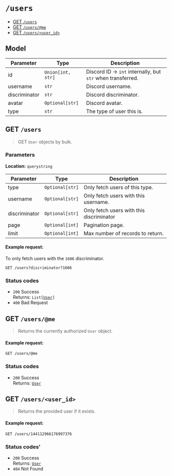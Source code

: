 # ``/users``

- [GET ``/users``](#get-users)
- [GET ``/users/@me``](#get-users-me)
- [GET ``/users/<user_id>``](#get-users-user_id)

## Model
Parameter       | Type                  | Description
--------------- | --------------------- | -----------
id              |   ``Union[int, str]`` | Discord ID -> `int` internally, but `str` when transferred.
username        |   ``str``             | Discord username.
discriminator   |   ``str``             | Discord discriminator.
avatar          |   ``Optional[str]``   | Discord avatar.
type            |   ``str``             | The type of user this is.


## GET ``/users``
> GET `User` objects by bulk.

### Parameters

**Location:** ``querystring``

Parameter       | Type                  | Description
--------------- | --------------------- | -----------
type            |   ``Optional[str]``   | Only fetch users of this type.
username        |   ``Optional[str]``   | Only fetch users with this username.
discriminator   |   ``Optional[str]``   | Only fetch users with this discriminator
page            |   ``Optional[int]``   | Pagination page.
limit           |   ``Optional[int]``   | Max number of records to return.

#### Example request:

To only fetch users with the `1606` discriminator.
```http
GET /users?discriminator?1606
```

### Status codes
 - ``200`` Success\
   Returns: ``List[``[``User``](#model)``]``
 - ``400`` Bad Request

## GET ``/users/@me``
> Returns the currently authorized `User` object.

#### Example request:
```http
GET /users/@me
```

### Status codes
 - ``200`` Success\
   Returns: [``User``](#model)

## GET ``/users/<user_id>``
> Returns the provided user if it exists.

#### Example request:
```http
GET /users/144112966176997376
```

### Status codes'
 - ``200`` Success\
   Returns: [``User``](#model)
 - ``404`` Not Found
